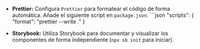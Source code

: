 
*  **Prettier:** Configura `Prettier` para formatear el código de forma automática. Añade el siguiente script en `package.json`: ```json "scripts": { "format": "prettier --write ." }
- **Storybook:** Utiliza Storybook para documentar y visualizar los componentes de forma independiente (`npx sb init` para iniciar).